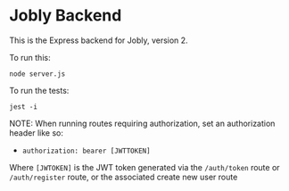 # Jobly Backend

This is the Express backend for Jobly, version 2.

To run this:

    node server.js
    
To run the tests:

    jest -i

NOTE: When running routes requiring authorization, set an authorization header like so:

- `authorization: bearer [JWTTOKEN]`

Where `[JWTOKEN]` is the JWT token generated via the `/auth/token` route or `/auth/register` route, or the associated create new user route